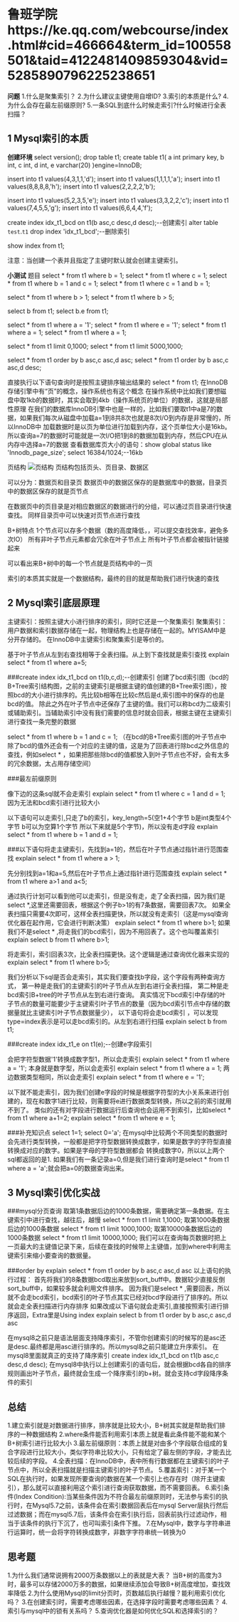 # 鲁班学院https://ke.qq.com/webcourse/index.html#cid=466664&term_id=100558501&taid=4122481409859304&vid=5285890796225238651
**问题**
1.什么是聚集索引？
2.为什么建议主键使用自增ID?
3.索引的本质是什么?
4.为什么会存在最左前缀原则?
5.一条SQL到底什么时候走索引?什么时候进行全表扫描？

## 1 Mysql索引的本质
**创建环境**
select version();
drop table t1;
create table t1(
a int primary key,
b int,
c int,
d int,
e varchar(20)
)engine=InnoDB;

insert into t1 values(4,3,1,1,'d');
insert into t1 values(1,1,1,1,'a');
insert into t1 values(8,8,8,8,'h');
insert into t1 values(2,2,2,2,'b');


insert into t1 values(5,2,3,5,'e');
insert into t1 values(3,3,2,2,'c');
insert into t1 values(7,4,5,5,'g');
insert into t1 values(6,6,4,4,'f');

create index idx_t1_bcd on t1(b asc,c desc,d desc);--创建索引
alter table `test`.`t1` drop index 'idx_t1_bcd';--删除索引

show index from t1;

注意：当创建一个表并且指定了主键时默认就会创建主键索引。

**小测试**
题目
select * from t1 where b = 1;
select * from t1 where c = 1;
select * from t1 where b = 1 and c = 1;
select * from t1 where c = 1 and b = 1;

select * from t1 where b > 1;
select * from t1 where b > 5;

select b from t1;
select b.e from t1;

select * from t1 where a = '1';
select * from t1 where e = '1';
select * from t1 where a = 1;
select * from t1 where a = 1;

select * from t1 limit 0,1000;
select * from t1 limit 5000,1000;

select * from t1 order by b asc,c asc,d asc;
select * from t1 order by b asc,c asc,d desc;


直接执行以下语句查询时是按照主键排序输出结果的
select * from t1;
  在InnoDB存储引擎中有“页”的概念，操作系统也有这个概念
  在操作系统中比如我们要想磁盘中取1kb的数据时，其实会取到4kb（操作系统页的单位）的数据，这就是局部性原理
  在我们的数据库InnoDB引擎中也是一样的，比如我们要取t1中a是7的数据，如果我们每次从磁盘中加载a=1到8共8次也就是8次I/O到内存是非常慢的，所以InnoDB中
加载数据时是以页为单位进行加载到内存，这个页单位大小是16kb。所以查询a=7的数据时可能就是一次I/O把1到8的数据加载到内存，然后CPU在从内存中选择a=7的数据
查看数据库页大小的语句：show global status like 'Innodb_page_size';
select 16384/1024;--16kb

页结构
![页结构](./page_construct.png)
页结构包括页头、页目录、数据区

可以分为：数据页和目录页 数据页中的数据区保存的是数据库中的数据，目录页中的数据区保存的就是页节点

在数据页中的页目录是对相应数据区的数据进行的分组，可以通过页目录进行快速查找。
同样目录页中可以快速对页节点进行查找


B+树特点
1个节点可以存多个数据（数的高度降低，，可以提交查找效率，避免多次IO）
所有非叶子节点元素都会冗余在叶子节点上
所有叶子节点都会被指针链接起来

可以看出来B+树中的每一个节点就是页结构中的一页

索引的本质其实就是一个数据结构，最终的目的就是帮助我们进行快速的查找
## 2 Mysql索引底层原理
主键索引：按照主键大小进行排序的索引，同时它还是一个聚集索引
聚集索引：用户数据和索引数据存储在一起，物理结构上也是存储在一起的。MYISAM中是分开存储的。
在InnoDB中主键索引和聚集索引是等价的。




基于叶子节点从左到右查找相等于全表扫描。从上到下查找就是索引查找
explain select * from t1 where a=5;


###create index idx_t1_bcd on t1(b,c,d);--创建索引
  创建了bcd索引图（bcd的B+Tree索引结构图，之前的主键索引是根据主键的值创建的B+Tree索引图），按照bcd的大小进行排序的。先比较b相等在比较c然后是d,索引图中的保存的也是bcd的值。
除此之外在叶子节点中还保存了主键的值。我们可以称bcd为二级索引或辅助索引。当辅助索引中没有我们需要的信息时就会回表，根据主键在主键索引
进行查找一条完整的数据

select * from t1 where b = 1 and c = 1;
（在bcd的B+Tree索引图的叶子节点中除了bcd的值外还会有一个对应的主键的值，这是为了回表进行除bcd之外信息的查找，例如select * ，如果把那些除bcd的值都放入到叶子节点也不好，会有太多的冗余数据，太占用存储空间）


###最左前缀原则

像下边的这条sql就不会走索引
explain select * from t1 where c = 1 and d = 1;
因为无法和bcd索引进行比较大小

以下语句可以走索引,只走了b的索引，key_length=5(空1+4个字节 b是int类型4个字节 b可以为空算1个字节 所以下来就是5个字节)，所以没有走d字段
explain select * from t1 where b = 1 and d = 1;


###以下语句将走主键索引，先找到a=1的，然后在叶子节点通过指针进行范围查找
explain select * from t1 where a > 1;

先分别找到a=1和a=5,然后在叶子节点上通过指针进行范围查找
explain select * from t1 where a>1 and a<5;

通过执行计划可以看到他可以走索引，但是没有走，走了全表扫描，因为我们是select *,这里还需要回表，根据这个例子b>1的有7条数据，需要回表7次。
如果全表扫描只需要4次即可，这样全表扫描更快，所以就没有走索引（这是mysql查询优化器在起作用，它会进行判断决策）
explain select * from t1 where b>1;
如果我们不是select * ,将走我们的bcd索引，因为不用回表了。这个也叫覆盖索引
explain select b from t1 where b>1;


将走索引，索引回表3次，比全表扫描更快。这个逻辑是通过查询优化器来实现的
explain select * from t1 where b>5;

我们分析以下sql是否会走索引，其实我们要查找b字段，这个字段有两种查询方式，
第一种是走我们的主键索引的叶子节点从左到右进行全表扫描，
第二种是走bcd索引B+tree的叶子节点从左到右进行查询。
真实情况下bcd索引中存储的叶子节点的数量可能要少于主键索引叶子节点的数量（因为bcd索引节点中存储的数据量就比主键索引叶子节点数据量少），
以下语句将会走bcd索引 ，可以发现type=index表示是可以走bcd索引的。从左到右进行扫描
explain select b from t1;

###create index idx_t1_e on t1(e);--创建e字段索引

会把字符型数据'1'转换成数字型1，所以会走索引
explain select * from t1 where a = '1';
本身就是数字型，所以会走索引
explain select * from t1 where a = 1;
两边数据类型相同，所以会走索引
explain select * from t1 where e = '1';

以下就不能走索引，因为我们创建e字段的时候是根据字符型的大小关系来进行创建的，现在和数字1进行比较，则需要将e进行数据类型转换，所以之前的索引就用不到了。
类似的还有对字段进行数据运行后查询也会运用不到索引，比如select * from t1 where a+1=2;
explain select * from t1 where e = 1;

###补充知识点
select 1=1;
select 0='a';
在mysql中比较两个不同类型的数据时会先进行类型转换，一般都是把字符型数据转换成数字，如果是数字的字符型直接转换成对应的数字。如果是字母的字符型数据都会
转换成数字0，所以以上两个sql都返回的是1.
如果我们有一条记录a=0,但是我们进行查询时是select * from t1 where a = 'a';就会把a=0的数据查询出来。





## 3 Mysql索引优化实战
###mysql分页查询
取第1条数据后边的1000条数据，需要确定第一条数据。在主键索引中进行查找，越往后，越慢
select * from t1 limit 1,1000;
取第1000条数据后边的1000条数据
select * from t1 limit 1000,1000;
取第10000条数据后边的1000条数据
select * from t1 limit 10000,1000;
我们可以在查询每页数据时把上一页最大的主键值记录下来，后续在查找的时候带上主键值，加到where中利用主键索引来缩小要查询的数据量。

###order by 
explain select * from t1 order by b asc,c asc,d asc
以上语句的执行过程：
首先将我们的8条数据bcd取出来放到sort_buff中。数据较少直接反倒sort_buff中，如果较多就会利用文件排序。
因为我们是select * ,需要回表，所以就不会走bcd索引，bcd索引的叶子节点其实已经对bcd字段进行了排序的。所以就会走全表扫描进行内存排序
如果改成以下语句就会走索引,直接按照索引进行排序返回，Extra里是Using index
explain select b from t1 order by b asc,c asc,d asc

在mysql8之前只是语法层面支持降序索引，不管你创建索引的时候写的是asc还是desc.最终都是用asc进行排序的。所以mysql8之前只能建立升序索引。
在mysql8里面就真正的支持了降序索引
create index idx_t1_bcd on t1(b asc,c desc,d desc);
在mysql8中执行以上创建索引的语句后，就会根据bcd各自的排序规则画出叶子节点，最终就会生成一个降序索引的b+树。就会支持cd字段降序条件的索引



## 总结
1.建立索引就是对数据进行排序，排序就是比较大小，B+树其实就是帮助我们排序的一种数据结构
2.where条件能否利用索引本质上就是看此条件能不能和某个B+树索引进行比较大小
3.最左前缀原则：本质上就是对由多个字段联合组成的复合字段进行比较大小，类似字符串比较大小，只有给定了最左侧的字段，才能去比较后续的字段。
4.全表扫描：在InnoDB中，表中所有行数据都在主键索引的叶子节点中，所以全表扫描就是扫描主键索引的叶子节点。
5.覆盖索引：对于某一个SQL在执行时，如果发现所要查询的数据在某一个索引上也存在时（除开主键索引），那么就可以直接利用这个索引进行查询获取数据，而不需要回表。
6.索引条件(Index Condition):当某些条件因为不符合最左前缀原则时，无法参与索引的执行时，在Mysql5.7之前，该条件会在索引数据回表后在mysql Server层执行然后
过滤数据；而在mysql5.7后，该条件会在索引执行后，回表前执行过滤动作，相当于该条件的执行下沉了，也可叫索引条件下推。
7.在Mysql中，数字与字符串进行运算时，统一会将字符转换成数字，非数字字符串统一转换为0

## 思考题
1.为什么我们通常说拥有2000万条数据以上的表就是大表？
当B+树的高度为3时，最多可以存储2000万多的数据，如果继续添加会导致B+树高度增加，查找效率降低
2.为什么使用Mysql的limit分页时，页数越后执行越慢？能利用索引优化吗？
3.在创建索引时，需要考虑哪些因素，在选择字段时需要考虑哪些因素？
4.索引与mysql中的锁有关系吗？
5.查询优化器是如何优化SQL和选择索引的？
















